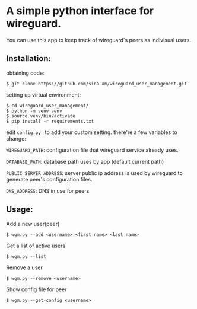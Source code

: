 # A simple python interface for wireguard.

You can use this app to keep track of wireguard's peers as indivisual users.


## Installation:
obtaining code:
```
$ git clone https://github.com/sina-am/wireguard_user_management.git
```
setting up virtual environment:
```
$ cd wireguard_user_management/
$ python -m venv venv
$ source venv/bin/activate
$ pip install -r requirements.txt
```
edit `config.py ` to add your custom setting.
there're a few variables to change:

`WIREGUARD_PATH`: configuration file that wireguard service already uses.

`DATABASE_PATH`: database path uses by app (default current path)

`PUBLIC_SERVER_ADDRESS`: server public ip address is used by wireguard to generate peer's configuration files.

`DNS_ADDRESS`: DNS in use for peers


## Usage:
Add a new user(peer)
```
$ wgm.py --add <username> <first name> <last name>
```
Get a list of active users
```
$ wgm.py --list
```
Remove a user
```
$ wgm.py --remove <username>
```
Show config file for peer
``` 
$ wgm.py --get-config <username>
```